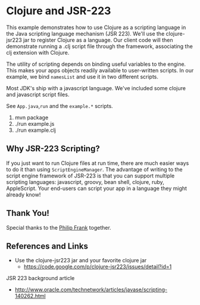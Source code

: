Clojure and JSR-223
=======================

This example demonstrates how to use Clojure as a scripting language
in the Java scripting language mechanism (JSR 223). 
We'll use the clojure-jsr223 jar to register Clojure as a language.
Our client code will then demonstrate running a .clj script file
through the framework, associating the clj extension with Clojure.

The utility of scripting depends on binding useful variables to the engine.
This makes your apps objects readily available to user-written scripts.
In our example, we bind `namesList` and use it in two different scripts.

Most JDK's ship with a javascript language. 
We've included some clojure and javascript script files.

See `App.java`,`run` and the `example.*` scripts.

1. mvn package
2. ./run example.js
3. ./run example.clj

Why JSR-223 Scripting?
----------------------

If you just want to run Clojure files at run time, there are much easier
ways to do it than using `ScriptEngineManager`.  The advantage of writing to
the script engine framework of JSR-223 is that you can support multiple
scripting languages: javascript, groovy, bean shell, clojure, ruby, AppleScript.
Your end-users can script your app in a language they might already know!

Thank You!
----------
Special thanks to the [Philip Frank](https://github.com/pmf/clojure-jsr223) together.

References and Links
----------------------

* Use the clojure-jsr223 jar and your favorite clojure jar
   * https://code.google.com/p/clojure-jsr223/issues/detail?id=1

JSR 223 background article
* http://www.oracle.com/technetwork/articles/javase/scripting-140262.html


